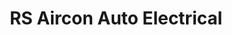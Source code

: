 ---
title: "RS Aircon Auto Electrical"
url: /marikina/rs-aircon-auto-electrical/
shop: car repair
---